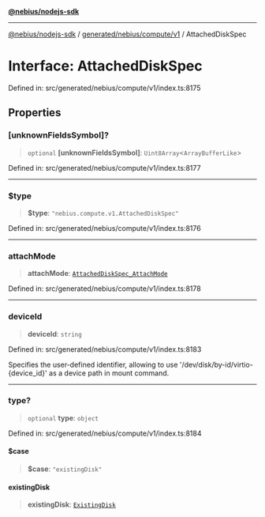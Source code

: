 [**@nebius/nodejs-sdk**](../../../../../README.md)

---

[@nebius/nodejs-sdk](../../../../../README.md) / [generated/nebius/compute/v1](../README.md) / AttachedDiskSpec

# Interface: AttachedDiskSpec

Defined in: src/generated/nebius/compute/v1/index.ts:8175

## Properties

### \[unknownFieldsSymbol\]?

> `optional` **\[unknownFieldsSymbol\]**: `Uint8Array`\<`ArrayBufferLike`\>

Defined in: src/generated/nebius/compute/v1/index.ts:8177

---

### $type

> **$type**: `"nebius.compute.v1.AttachedDiskSpec"`

Defined in: src/generated/nebius/compute/v1/index.ts:8176

---

### attachMode

> **attachMode**: [`AttachedDiskSpec_AttachMode`](../type-aliases/AttachedDiskSpec_AttachMode.md)

Defined in: src/generated/nebius/compute/v1/index.ts:8178

---

### deviceId

> **deviceId**: `string`

Defined in: src/generated/nebius/compute/v1/index.ts:8183

Specifies the user-defined identifier, allowing to use '/dev/disk/by-id/virtio-{device_id}' as a device path in mount command.

---

### type?

> `optional` **type**: `object`

Defined in: src/generated/nebius/compute/v1/index.ts:8184

#### $case

> **$case**: `"existingDisk"`

#### existingDisk

> **existingDisk**: [`ExistingDisk`](ExistingDisk.md)
